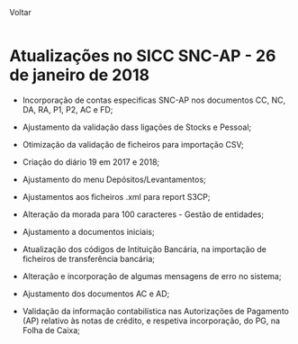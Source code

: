 <div style="width:100%; height:30px"><span onclick="loadMdDoc('atualizacoes', ['btnMenu'],'', null)" class="voltar">Voltar</span></div>

# Atualizações no SICC SNC-AP - 26 de janeiro de 2018

- Incorporação de contas especificas SNC-AP nos documentos CC, NC, DA, RA, P1, P2, AC e  FD;

- Ajustamento da validação dass ligações de Stocks e Pessoal;

- Otimização da validação de ficheiros para importação CSV;

- Criação do diário 19 em 2017 e 2018;

- Ajustamento do menu Depósitos/Levantamentos;

- Ajustamentos aos ficheiros .xml para report S3CP;

- Alteração da morada para 100 caracteres - Gestão de entidades;

- Ajustamento a documentos iniciais;

- Atualização dos códigos de Intituição Bancária, na importação de ficheiros de transferência bancária;

- Alteração e incorporação de algumas mensagens de erro no sistema;

- Ajustamento dos documentos AC e AD;

- Validação da informação contabilística nas Autorizações de Pagamento (AP) relativo às notas de crédito, e respetiva incorporação, do PG, na Folha de Caixa;
